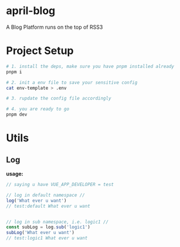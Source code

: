 # april-blog

A Blog Platform runs on the top of RSS3



# Project Setup

```bash
# 1. install the deps, make sure you have pnpm installed already
pnpm i 

# 2. init a env file to save your sensitive config
cat env-template > .env

# 3. rupdate the config file accordingly

# 4. you are ready to go
pnpm dev
```

# Utils 

## Log

__usage:__
```typescript
// saying u have VUE_APP_DEVELOPER = test

// log in default namespace //
log('What ever u want')
// test:default What ever u want


// log in sub namespace, i.e. logic1 //
const subLog = log.sub('logic1')
subLog('What ever u want')
// test:logic1 What ever u want
```
